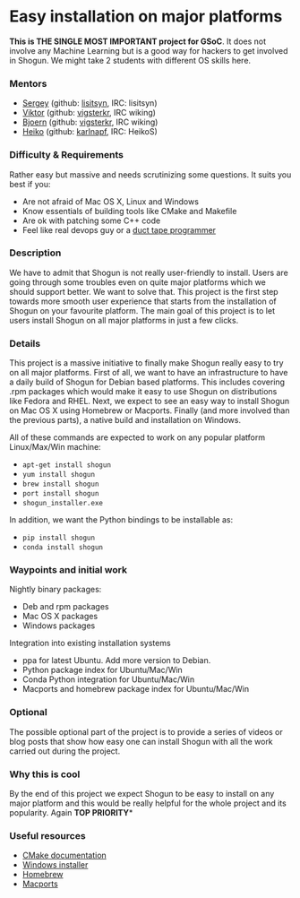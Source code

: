 # Easy installation on major platforms
**This is THE SINGLE MOST IMPORTANT project for GSoC**. It does not involve any Machine Learning but is a good way for hackers to get involved in Shogun. We might take 2 students with different OS skills here.

### Mentors
 * [Sergey](Sergey%20Lisitsyn) (github: [lisitsyn](https://github.com/lisitsyn), IRC: lisitsyn)
 * [Viktor](Viktor%20Gal) (github: [vigsterkr](https://github.com/vigsterkr), IRC wiking)
 * [Bjoern](Viktor%20Gal) (github: [vigsterkr](https://github.com/vigsterkr), IRC wiking)
 * [Heiko](Heiko%20Strathmann) (github: [karlnapf](https://github.com/karlnapf), IRC: HeikoS)

### Difficulty & Requirements

Rather easy but massive and needs scrutinizing some questions.
It suits you best if you:

* Are not afraid of Mac OS X, Linux and Windows
* Know essentials of building tools like CMake and Makefile
* Are ok with patching some C++ code
* Feel like real devops guy or a [duct tape programmer](http://www.joelonsoftware.com/items/2009/09/23.html)

### Description

We have to admit that Shogun is not really user-friendly to install. Users are going through some troubles even on quite major platforms which we should support better. We want to solve that. This project is the first step towards more smooth user experience that starts from the installation of Shogun on your favourite platform. The main goal of this project is to let users install Shogun on all major platforms in just a few clicks.

### Details

This project is a massive initiative to finally make Shogun really easy to try on all major platforms. First of all, we want to have an infrastructure to have a daily build of Shogun for Debian based platforms. This includes covering .rpm packages which would make it easy to use Shogun on distributions like Fedora and RHEL. Next, we expect to see an easy way to install Shogun on Mac OS X using Homebrew or Macports. Finally (and more involved than the previous parts), a native build and installation on Windows. 

All of these commands are expected to work on any popular platform Linux/Max/Win machine:
 * ```apt-get install shogun```
 * ```yum install shogun```
 * ```brew install shogun```
 * ```port install shogun```
 * ```shogun_installer.exe```

In addition, we want the Python bindings to be installable as:
 * ```pip install shogun```
 * ```conda install shogun```

### Waypoints and initial work
Nightly binary packages:
 * Deb and rpm packages
 * Mac OS X packages
 * Windows packages

Integration into existing installation systems
 * ppa for latest Ubuntu. Add more version to Debian.
 * Python package index for Ubuntu/Mac/Win
 * Conda Python integration for Ubuntu/Mac/Win
 * Macports and homebrew package index for Ubuntu/Mac/Win

### Optional
The possible optional part of the project is to provide a series of videos or blog posts that show how easy one can install Shogun with all the work carried out during the project.

### Why this is cool
By the end of this project we expect Shogun to be easy to install on any major platform and this would be really helpful for the whole project and its popularity. Again **TOP PRIORITY***

### Useful resources
* [CMake documentation](http://www.cmake.org/documentation/)
* [Windows installer](https://msdn.microsoft.com/en-us/library/cc185688(v=vs.85).aspx)
* [Homebrew](http://brew.sh/)
* [Macports](https://www.macports.org/)